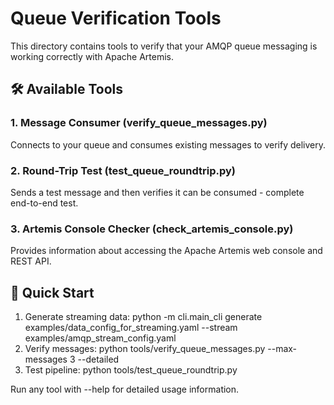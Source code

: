 # Queue Verification Tools

This directory contains tools to verify that your AMQP queue messaging is working correctly with Apache Artemis.

## 🛠️ Available Tools

### 1. Message Consumer (verify_queue_messages.py)
Connects to your queue and consumes existing messages to verify delivery.

### 2. Round-Trip Test (test_queue_roundtrip.py)
Sends a test message and then verifies it can be consumed - complete end-to-end test.

### 3. Artemis Console Checker (check_artemis_console.py)
Provides information about accessing the Apache Artemis web console and REST API.

## 🚀 Quick Start

1. Generate streaming data: python -m cli.main_cli generate examples/data_config_for_streaming.yaml --stream examples/amqp_stream_config.yaml
2. Verify messages: python tools/verify_queue_messages.py --max-messages 3 --detailed
3. Test pipeline: python tools/test_queue_roundtrip.py

Run any tool with --help for detailed usage information.
